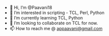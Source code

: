- 👋 Hi, I’m @Paavani18
- 👀 I’m interested in scripting - TCL, Perl, Python
- 🌱 I’m currently learning TCL, Python
- 💞️ I’m looking to collaborate on TCL for now.
- 📫 How to reach me @ appaavani@gmail.com

<!---
Paavani18/Paavani18 is a ✨ special ✨ repository because its `README.md` (this file) appears on your GitHub profile.
You can click the Preview link to take a look at your changes.
--->
